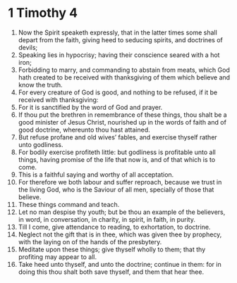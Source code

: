 ﻿# 1 Timothy 4
1. Now the Spirit speaketh expressly, that in the latter times some shall depart from the faith, giving heed to seducing spirits, and doctrines of devils; 
2. Speaking lies in hypocrisy; having their conscience seared with a hot iron; 
3. Forbidding to marry, and commanding to abstain from meats, which God hath created to be received with thanksgiving of them which believe and know the truth. 
4. For every creature of God is good, and nothing to be refused, if it be received with thanksgiving: 
5. For it is sanctified by the word of God and prayer. 
6. If thou put the brethren in remembrance of these things, thou shalt be a good minister of Jesus Christ, nourished up in the words of faith and of good doctrine, whereunto thou hast attained. 
7. But refuse profane and old wives’ fables, and exercise thyself rather unto godliness. 
8. For bodily exercise profiteth little: but godliness is profitable unto all things, having promise of the life that now is, and of that which is to come. 
9. This is a faithful saying and worthy of all acceptation. 
10. For therefore we both labour and suffer reproach, because we trust in the living God, who is the Saviour of all men, specially of those that believe. 
11. These things command and teach. 
12. Let no man despise thy youth; but be thou an example of the believers, in word, in conversation, in charity, in spirit, in faith, in purity. 
13. Till I come, give attendance to reading, to exhortation, to doctrine. 
14. Neglect not the gift that is in thee, which was given thee by prophecy, with the laying on of the hands of the presbytery. 
15. Meditate upon these things; give thyself wholly to them; that thy profiting may appear to all. 
16. Take heed unto thyself, and unto the doctrine; continue in them: for in doing this thou shalt both save thyself, and them that hear thee. 
